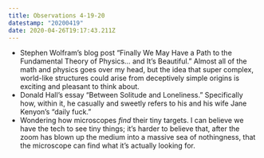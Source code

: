 ```yaml
---
title: Observations 4-19-20
datestamp: "20200419"
date: 2020-04-26T19:17:43.211Z
---
```

 - Stephen Wolfram’s blog post “Finally We May Have a Path to the Fundamental Theory of Physics… and It’s Beautiful.” Almost all of the math and physics goes over my head, but the idea that super complex, world-like structures could arise from deceptively simple origins is exciting and pleasant to think about.
- Donald Hall’s essay “Between Solitude and Loneliness.” Specifically how, within it, he casually and sweetly refers to his and his wife Jane Kenyon’s “daily fuck.”
- Wondering how microscopes *find* their tiny targets. I can believe we have the tech to see tiny things; it’s harder to believe that, after the zoom has blown up the medium into a massive sea of nothingness, that the microscope can find what it’s actually looking for.